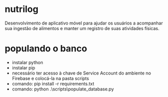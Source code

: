 # nutrilog

Desenvolvimento de aplicativo móvel para ajudar os usuários a acompanhar sua ingestão de alimentos e manter um registro de suas atividades físicas.

# populando o banco

- instalar python
- instalar pip
- necessário ter acesso à chave de Service Account do ambiente no Firebase e colocá-la na pasta scripts
- comando: pip install -r requirements.txt
- comando: python .\scripts\populate_database.py
